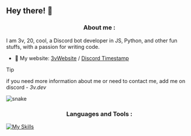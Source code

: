 
## Hey there! 👋 
 
<h3 align="center">About me :</h3>

I am 3v, 20, cool, a Discord bot developer in JS, Python, and other fun stuffs, with a passion for writing code.

- 🔗 My website: [3vWebsite](https://3vfi-dev.github.io/) / [Discord Timestamp](https://r.3v.fi/discord-timestamps/) 

> [!TIP]
> if you need more information about me or need to contact me, add me on discord - *3v.dev*

![snake](https://github.com/user-attachments/assets/319ce804-4f57-4a93-aba2-8f92eb64e52f)


<h3 align="center">Languages and Tools :</h3>

[![My Skills](https://skillicons.dev/icons?i=js,discordjs,discord,idea,nodejs,phpstorm,webstorm,py,vscode,html,css)](https://skillicons.dev)





